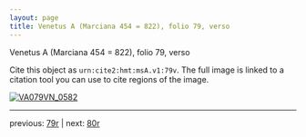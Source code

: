 ```yaml
---
layout: page
title: Venetus A (Marciana 454 = 822), folio 79, verso
---
```


Venetus A (Marciana 454 = 822), folio 79, verso

Cite this object as `urn:cite2:hmt:msA.v1:79v`.  The full image is linked to a citation tool you can use to cite regions of the image.

[![VA079VN_0582](http://www.homermultitext.org/iipsrv?IIIF=/project/homer/pyramidal/deepzoom/hmt/vaimg/2017a/VA079VN_0582.tif/full/800,/0/default.jpg)](http://www.homermultitext.org/ict2/?urn=urn:cite2:hmt:vaimg.2017a:VA079VN_0582) 

---

previous:  [79r](../79r/) | next: [80r](../80r/)
